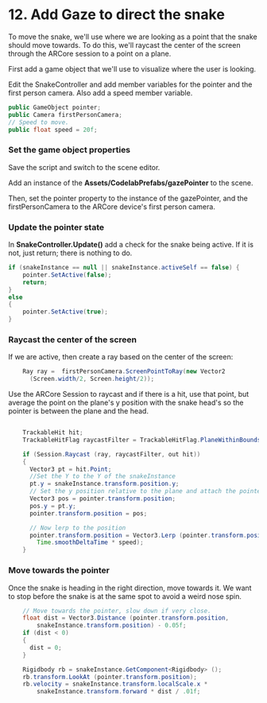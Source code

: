 # 12. Add Gaze to direct the snake

To move the snake, we'll use where we are looking as a point that the snake should move towards. To do this, we'll raycast the center of the screen through the ARCore session to a point on a plane.

First add a game object that we'll use to visualize where the user is looking.

Edit the SnakeController and add member variables for the pointer and the first person camera. Also add a speed member variable.

```java
public GameObject pointer;
public Camera firstPersonCamera;
// Speed to move.
public float speed = 20f;
```

### Set the game object properties

Save the script and switch to the scene editor.

Add an instance of the **Assets/CodelabPrefabs/gazePointer** to the scene.

Then, set the pointer property to the instance of the gazePointer, and the firstPersonCamera to the ARCore device's first person camera.

### Update the pointer state

In **SnakeController.Update()** add a check for the snake being active. If it is not, just return; there is nothing to do.

```java
if (snakeInstance == null || snakeInstance.activeSelf == false) {
    pointer.SetActive(false);
    return;
}
else
{
    pointer.SetActive(true);
}
```

### Raycast the center of the screen

If we are active, then create a ray based on the center of the screen:

```java
    Ray ray =  firstPersonCamera.ScreenPointToRay(new Vector2
      (Screen.width/2, Screen.height/2));
```

Use the ARCore Session to raycast and if there is a hit, use that point, but average the point on the plane's y position with the snake head's so the pointer is between the plane and the head.

```java

    TrackableHit hit;
    TrackableHitFlag raycastFilter = TrackableHitFlag.PlaneWithinBounds;    

    if (Session.Raycast (ray, raycastFilter, out hit))
    {
      Vector3 pt = hit.Point;
      //Set the Y to the Y of the snakeInstance
      pt.y = snakeInstance.transform.position.y;
      // Set the y position relative to the plane and attach the pointer to the plane
      Vector3 pos = pointer.transform.position;
      pos.y = pt.y;
      pointer.transform.position = pos; 

      // Now lerp to the position                                         
      pointer.transform.position = Vector3.Lerp (pointer.transform.position, pt,
        Time.smoothDeltaTime * speed);
    }
```

### Move towards the pointer

Once the snake is heading in the right direction, move towards it. We want to stop before the snake is at the same spot to avoid a weird nose spin.

```java
    // Move towards the pointer, slow down if very close.                                                                                     
    float dist = Vector3.Distance (pointer.transform.position,
        snakeInstance.transform.position) - 0.05f;
    if (dist < 0)
    {
      dist = 0;
    }

    Rigidbody rb = snakeInstance.GetComponent<Rigidbody> ();
    rb.transform.LookAt (pointer.transform.position);
    rb.velocity = snakeInstance.transform.localScale.x *
        snakeInstance.transform.forward * dist / .01f;

```